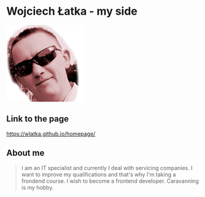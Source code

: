 # Wojciech Łatka - my side

![My photo](images/small.jpg)

## Link to the page

https://wlatka.github.io/homepage/

## About me
> I am an IT specialist and currently I deal with servicing companies. I want to improve my qualifications and that's why I'm taking a frondend course. I wish to become a frontend developer.
> Caravanning is my hobby.
